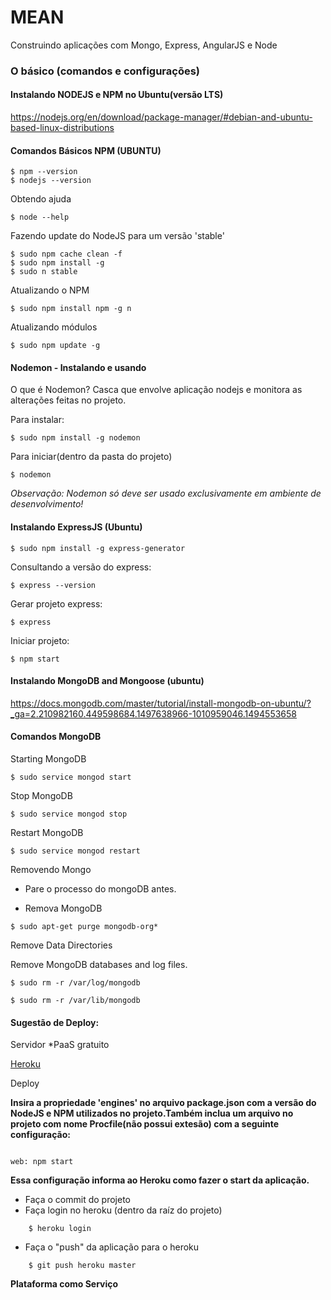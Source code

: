 # MEAN
Construindo aplicações com Mongo, Express, AngularJS e Node

### O básico (comandos e configurações)


#### Instalando NODEJS e NPM no Ubuntu(versão LTS)


https://nodejs.org/en/download/package-manager/#debian-and-ubuntu-based-linux-distributions


#### Comandos Básicos NPM (UBUNTU)

```
$ npm --version
$ nodejs --version

```

Obtendo ajuda

```
$ node --help

```
Fazendo update do NodeJS para um versão 'stable'

```
$ sudo npm cache clean -f
$ sudo npm install -g
$ sudo n stable

```

Atualizando o NPM

```
$ sudo npm install npm -g n

```

Atualizando módulos

```
$ sudo npm update -g

```

#### Nodemon - Instalando e usando

O que é Nodemon?
Casca que envolve aplicação nodejs e monitora as alterações feitas no projeto.

Para instalar:

```
$ sudo npm install -g nodemon
```

Para iniciar(dentro da pasta do projeto)

```
$ nodemon
```

*Observação: Nodemon só deve ser usado exclusivamente em ambiente de desenvolvimento!* 


#### Instalando ExpressJS (Ubuntu)

```
$ sudo npm install -g express-generator
```

Consultando a versão do express:

```
$ express --version

```

Gerar projeto express:

```
$ express

```

Iniciar projeto:

```
$ npm start

```

#### Instalando MongoDB and Mongoose (ubuntu)

https://docs.mongodb.com/master/tutorial/install-mongodb-on-ubuntu/?_ga=2.210982160.449598684.1497638966-1010959046.1494553658


#### Comandos MongoDB

Starting MongoDB

```
$ sudo service mongod start

```

Stop MongoDB

```
$ sudo service mongod stop
```
Restart MongoDB

```
$ sudo service mongod restart
```

Removendo Mongo

- Pare o processo do mongoDB antes.

- Remova MongoDB

```
$ sudo apt-get purge mongodb-org*
```

Remove Data Directories

Remove MongoDB databases and log files.

```
$ sudo rm -r /var/log/mongodb

$ sudo rm -r /var/lib/mongodb

```

#### Sugestão de Deploy:

Servidor *PaaS gratuito

[Heroku](https://www.heroku.com)

Deploy

**Insira a propriedade 'engines' no arquivo package.json com a versão do NodeJS e NPM utilizados no projeto.Também inclua um arquivo no projeto com nome Procfile(não possui extesão) com a seguinte configuração:**

```

web: npm start

```

**Essa configuração informa ao Heroku como fazer o start da aplicação.**


- Faça o commit do projeto
- Faça login no heroku (dentro da raíz do projeto)

```
    $ heroku login

```

- Faça o "push" da aplicação para o heroku

```
    $ git push heroku master 

```

**Plataforma como Serviço**